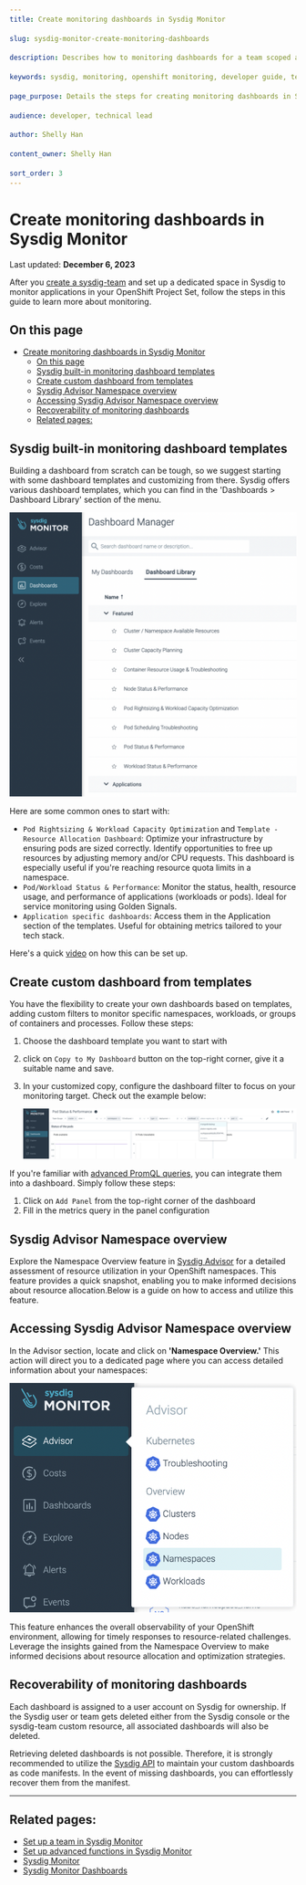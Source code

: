 ```yaml
---
title: Create monitoring dashboards in Sysdig Monitor

slug: sysdig-monitor-create-monitoring-dashboards

description: Describes how to monitoring dashboards for a team scoped applications in Sysdig Monitor.

keywords: sysdig, monitoring, openshift monitoring, developer guide, team guide, team, configure, monitoring dashboards, dashboard templates

page_purpose: Details the steps for creating monitoring dashboards in Sysdig Monitor.

audience: developer, technical lead

author: Shelly Han

content_owner: Shelly Han

sort_order: 3
---
```


# Create monitoring dashboards in Sysdig Monitor
Last updated: **December 6, 2023**

After you  [create a sysdig-team](/sysdig-monitor-setup-team) and set up a dedicated space in Sysdig to monitor applications in your OpenShift Project Set, follow the steps in this guide to learn more about monitoring.

## On this page

- [Create monitoring dashboards in Sysdig Monitor](#create-monitoring-dashboards-in-sysdig-monitor)
  - [On this page](#on-this-page)
  - [Sysdig built-in monitoring dashboard templates](#sysdig-built-in-monitoring-dashboard-templates)
  - [Create custom dashboard from templates](#create-custom-dashboard-from-templates)
  - [Sysdig Advisor Namespace overview](#sysdig-advisor-namespace-overview)
  - [Accessing Sysdig Advisor Namespace overview](#accessing-sysdig-advisor-namespace-overview)
  - [Recoverability of monitoring dashboards](#recoverability-of-monitoring-dashboards)
  - [Related pages:](#related-pages)

## Sysdig built-in monitoring dashboard templates

Building a dashboard from scratch can be tough, so we suggest starting with some dashboard templates and customizing from there. Sysdig offers various dashboard templates, which you can find in the 'Dashboards > Dashboard Library' section of the menu.

![List of default dashboard templates](../../images/sysdig-team-dashboard-templates.png)

Here are some common ones to start with:

- `Pod Rightsizing & Workload Capacity Optimization` and `Template - Resource Allocation Dashboard`: Optimize your infrastructure by ensuring pods are sized correctly. Identify opportunities to free up resources by adjusting memory and/or CPU requests. This dashboard is especially useful if you're reaching resource quota limits in a namespace.
- `Pod/Workload Status & Performance`: Monitor the status, health, resource usage, and performance of applications (workloads or pods). Ideal for service monitoring using Golden Signals.
- `Application specific dashboards`: Access them in the Application section of the templates. Useful for obtaining metrics tailored to your tech stack.

Here's a quick [video](https://www.youtube.com/watch?v=K4rkSCSq3C4&list=PL9CV_8JBQHiorxwU-2nA8aqM4KTzdCnfg&index=24) on how this can be set up.


## Create custom dashboard from templates

You have the flexibility to create your own dashboards based on templates, adding custom filters to monitor specific namespaces, workloads, or groups of containers and processes. Follow these steps:

1. Choose the dashboard template you want to start with
2.  click on `Copy to My Dashboard` button on the top-right corner, give it a suitable name and save.
3. In your customized copy, configure the dashboard filter to focus on your monitoring target. Check out the example below:

    ![Filter the dashboard to monitor on API component in production namespace](../../images/sysdig-team-dashboard-filter.png)

If you're familiar with  [advanced PromQL queries](./sysdig-monitor-set-up-advanced-functions.md), you can integrate them into a dashboard. Simply follow these steps: 

1. Click on `Add Panel` from the top-right corner of the dashboard
2.  Fill in the metrics query in the panel configuration

## Sysdig Advisor Namespace overview

Explore the Namespace Overview feature in [Sysdig Advisor](https://docs.sysdig.com/en/docs/sysdig-monitor/advisor/overview/namespaces-data/) for a detailed assessment of resource utilization in your OpenShift namespaces. This feature provides a quick snapshot, enabling you to make informed decisions about resource allocation.Below is a guide on how to access and utilize this feature.

## Accessing Sysdig Advisor Namespace overview

In the Advisor section, locate and click on **'Namespace Overview.'** This action will direct you to a dedicated page where you can access detailed information about your namespaces:

   ![Accessing Sysdig Advisor Namespace Overview](../../images/sysdig-team-advisor.png)

This feature enhances the overall observability of your OpenShift environment, allowing for timely responses to resource-related challenges. Leverage the insights gained from the Namespace Overview to make informed decisions about resource allocation and optimization strategies.

## Recoverability of monitoring dashboards

Each dashboard is assigned to a user account on Sysdig for ownership. If the Sysdig user or team gets deleted either from the Sysdig console or the sysdig-team custom resource, all associated dashboards will also be deleted.

Retrieving deleted dashboards is not possible.  Therefore, it is strongly recommended to utilize the [Sysdig API](https://docs.sysdig.com/en/docs/developer-tools/sysdig-rest-api-conventions/) to maintain your custom dashboards as code manifests. In the event of missing dashboards, you can effortlessly recover them from the manifest.

---
## Related pages:
- [Set up a team in Sysdig Monitor](/sysdig-monitor-setup-team/)
- [Set up advanced functions in Sysdig Monitor](/sysdig-monitor-set-up-advanced-functions/)
- [Sysdig Monitor](https://docs.sysdig.com/en/sysdig-monitor.html)
- [Sysdig Monitor Dashboards](https://docs.sysdig.com/en/dashboards.html)

